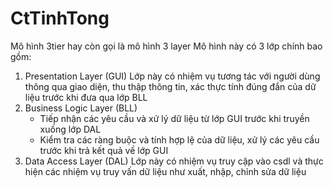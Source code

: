 # CtTinhTong
Mô hình 3tier hay còn gọi là mô hình 3 layer
Mô hình này có 3 lớp chính bao gồm:
1. Presentation Layer (GUI)
   Lớp này có nhiệm vụ tương tác với người dùng thông qua giao diện, thu thập thông tin, xác thực tính đúng đắn của dữ liệu trước khi đưa qua lớp BLL
2. Business Logic Layer (BLL)
   - Tiếp nhận các yêu cầu và xử lý dữ liệu từ lớp GUI trước khi truyền xuống lớp DAL
   - Kiểm tra các ràng buộc và tính hợp lệ của dữ liệu, xử lý các yêu cầu trước khi trả kết quả về lớp GUI
4. Data Access Layer (DAL)
   Lớp này có nhiệm vụ truy cập vào csdl và thực hiện các nhiệm vụ truy vấn dữ liệu như xuất, nhập, chỉnh sửa dữ liệu

